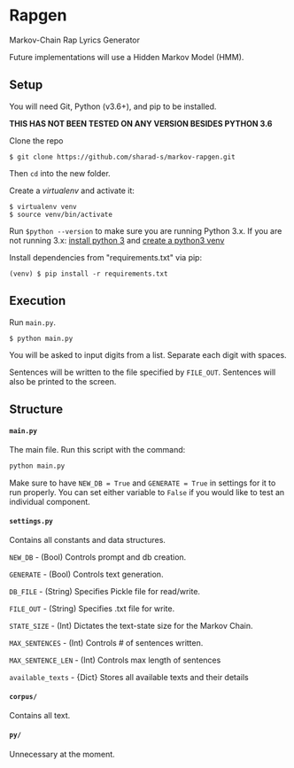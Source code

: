 

# Rapgen

Markov-Chain Rap Lyrics Generator

Future implementations will use a Hidden Markov Model (HMM).

## Setup

You will need Git, Python (v3.6+), and pip to be installed.

**THIS HAS NOT BEEN TESTED ON ANY VERSION BESIDES PYTHON 3.6**

Clone the repo

```
$ git clone https://github.com/sharad-s/markov-rapgen.git
```
Then `cd` into the new folder.

Create a *virtualenv* and activate it:

```
$ virtualenv venv
$ source venv/bin/activate
```

Run `$python --version` to make sure you are running Python 3.x.
If you are not running 3.x:
[install python 3](https://www.python.org/downloads/) and
[create a python3 venv](https://stackoverflow.com/questions/23842713/using-python-3-in-virtualenv)

Install dependencies from "requirements.txt" via pip:

```
(venv) $ pip install -r requirements.txt
```

## Execution

Run `main.py`.

```
$ python main.py
```

You will be asked to input digits from a list.
Separate each digit with spaces.

Sentences will be written to the file specified by `FILE_OUT`.
Sentences will also be printed to the screen.


## Structure

#### `main.py`
The main file. Run this script with the command:
```python
python main.py
```

Make sure to have `NEW_DB = True` and `GENERATE = True` in settings for it to run properly.
You can set either variable to `False` if you would like to test an individual component.

#### `settings.py`

Contains all constants and data structures.

`NEW_DB` - (Bool) Controls prompt and db creation.

`GENERATE` - (Bool) Controls text generation.

`DB_FILE` - (String) Specifies Pickle file for read/write.

`FILE_OUT` - (String) Specifies .txt file for write.

`STATE_SIZE` - (Int) Dictates the text-state size for the Markov Chain.

`MAX_SENTENCES` - (Int) Controls # of sentences written.

`MAX_SENTENCE_LEN` - (Int) Controls max length of sentences

`available_texts` - {Dict} Stores all available texts and their details

#### `corpus/`
Contains all text.

#### `py/`
Unnecessary at the moment.
